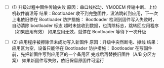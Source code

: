- [ ] (1) 升级过程中固件传输失败
原因：串口线松动、YMODEM 传输中断、上位机软件崩溃等
结果：Bootloader 收不到完整固件，没法跳转到应用，下一次上电依旧停在 Bootloader
防护措施：
Bootloader 检测到固件写入失败时，自动清除 bootloader 标志
超时未接收到数据，也清除标志，跳转回应用程序（如果应用有效）
如果应用无效，就停在 Bootloader 等待下一次升级

- [ ] (2) 应用程序被擦除但未成功写入新固件
原因：升级中突然断电、掉线
结果：应用区为空，设备只能停在 Bootloader
防护措施：
Bootloader 在写固件前，先把新固件写到应用区的一个备用区
完成后再替换旧固件（A/B 分区方案）
如果新固件写失败，依旧保留原固件可运行